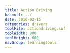 ```yaml
---
title: Action Driving
baseurl: ../
date: 2016-02-15
categories: drivers
toolFile: actiondriving.swf
toolWidth: 800
toolHeight: 600
navGroup: learningtools
---
```

